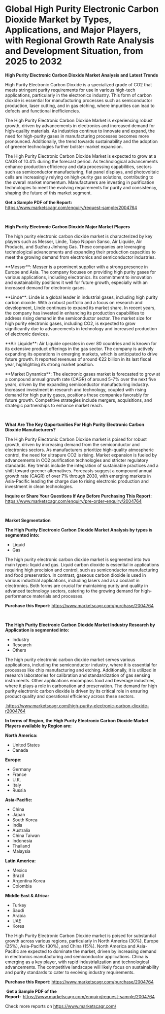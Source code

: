 <p><h1>Global High Purity Electronic Carbon Dioxide Market by Types, Applications, and Major Players, with Regional Growth Rate Analysis and Development Situation, from 2025 to 2032</h1></p><p><strong>High Purity Electronic Carbon Dioxide Market Analysis and Latest Trends</strong></p>
<p><p>High Purity Electronic Carbon Dioxide is a specialized grade of CO2 that meets stringent purity requirements for use in various high-tech applications, particularly in the electronics industry. This form of carbon dioxide is essential for manufacturing processes such as semiconductor production, laser cutting, and in gas etching, where impurities can lead to defects and functional inefficiencies. </p><p>The High Purity Electronic Carbon Dioxide Market is experiencing robust growth, driven by advancements in electronics and increased demand for high-quality materials. As industries continue to innovate and expand, the need for high-purity gases in manufacturing processes becomes more pronounced. Additionally, the trend towards sustainability and the adoption of greener technologies further bolster market expansion.</p><p>The High Purity Electronic Carbon Dioxide Market is expected to grow at a CAGR of 10.4% during the forecast period. As technological advancements enhance production efficiency and data processing capabilities, sectors such as semiconductor manufacturing, flat panel displays, and photovoltaic cells are increasingly relying on high-purity gas solutions, contributing to the overall market momentum. Manufacturers are investing in purification technologies to meet the evolving requirements for purity and consistency, shaping the future of this market segment.</p></p>
<p><strong>Get a Sample PDF of the Report:&nbsp;</strong> <a href="https://www.marketscagr.com/enquiry/request-sample/2004764?utm_campaign=1952&utm_medium=2&utm_source=Github&utm_content=ia&utm_term=15012025&utm_id=high-purity-electronic-carbon-dioxide">https://www.marketscagr.com/enquiry/request-sample/2004764</a></p>
<p>&nbsp;</p>
<p><strong>High Purity Electronic Carbon Dioxide Major Market Players</strong></p>
<p><p>The high purity electronic carbon dioxide market is characterized by key players such as Messer, Linde, Taiyo Nippon Sanso, Air Liquide, Air Products, and Suzhou Jinhong Gas. These companies are leveraging technological advancements and expanding their production capacities to meet the growing demand from electronics and semiconductor industries.</p><p>**Messer**: Messer is a prominent supplier with a strong presence in Europe and Asia. The company focuses on providing high purity gases for various applications, including electronics. Its commitment to innovation and sustainability positions it well for future growth, especially with an increased demand for electronic gases.</p><p>**Linde**: Linde is a global leader in industrial gases, including high purity carbon dioxide. With a robust portfolio and a focus on research and development, Linde continues to expand its market share. In recent years, the company has invested in enhancing its production capabilities to address rising demand in the semiconductor sector. The market size for high purity electronic gases, including CO2, is expected to grow significantly due to advancements in technology and increased production of electronic devices.</p><p>**Air Liquide**: Air Liquide operates in over 80 countries and is known for its extensive product offerings in the gas sector. The company is actively expanding its operations in emerging markets, which is anticipated to drive future growth. It reported revenues of around €22 billion in its last fiscal year, highlighting its strong market position.</p><p>**Market Dynamics**: The electronic gases market is forecasted to grow at a compound annual growth rate (CAGR) of around 5-7% over the next five years, driven by the expanding semiconductor manufacturing industry. Increased investment in research and technology, coupled with rising demand for high purity gases, positions these companies favorably for future growth. Competitive strategies include mergers, acquisitions, and strategic partnerships to enhance market reach.</p></p>
<p>&nbsp;</p>
<p><strong>What Are The Key Opportunities For High Purity Electronic Carbon Dioxide Manufacturers?</strong></p>
<p><p>The High Purity Electronic Carbon Dioxide market is poised for robust growth, driven by increasing demand from the semiconductor and electronics sectors. As manufacturers prioritize high-quality atmospheric control, the need for ultrapure CO2 is rising. Market expansion is fueled by advancements in CO2 purification technologies and stricter regulatory standards. Key trends include the integration of sustainable practices and a shift toward greener alternatives. Forecasts suggest a compound annual growth rate (CAGR) of over 7% through 2030, with emerging markets in Asia-Pacific leading the charge due to rising electronic production and investment in clean technologies.</p></p>
<p><strong>Inquire or Share Your Questions If Any Before Purchasing This Report:</strong> <a href="https://www.marketscagr.com/enquiry/pre-order-enquiry/2004764?utm_campaign=1952&utm_medium=2&utm_source=Github&utm_content=ia&utm_term=15012025&utm_id=high-purity-electronic-carbon-dioxide">https://www.marketscagr.com/enquiry/pre-order-enquiry/2004764</a></p>
<p>&nbsp;</p>
<p><strong>Market Segmentation</strong></p>
<p><strong>The High Purity Electronic Carbon Dioxide Market Analysis by types is segmented into:</strong></p>
<p><ul><li>Liquid</li><li>Gas</li></ul></p>
<p><p>The high purity electronic carbon dioxide market is segmented into two main types: liquid and gas. Liquid carbon dioxide is essential in applications requiring high precision and control, such as semiconductor manufacturing and food preservation. In contrast, gaseous carbon dioxide is used in various industrial applications, including lasers and as a coolant in electronics. Both forms are crucial for maintaining purity and quality in advanced technology sectors, catering to the growing demand for high-performance materials and processes.</p></p>
<p><strong>Purchase this Report:&nbsp;</strong><a href="https://www.marketscagr.com/purchase/2004764?utm_campaign=1952&utm_medium=2&utm_source=Github&utm_content=ia&utm_term=15012025&utm_id=high-purity-electronic-carbon-dioxide">https://www.marketscagr.com/purchase/2004764</a></p>
<p>&nbsp;</p>
<p><strong>The High Purity Electronic Carbon Dioxide Market Industry Research by Application is segmented into:</strong></p>
<p><ul><li>Industry</li><li>Research</li><li>Others</li></ul></p>
<p><p>The high purity electronic carbon dioxide market serves various applications, including the semiconductor industry, where it is essential for processes like chip manufacturing and etching. Additionally, it is utilized in research laboratories for calibration and standardization of gas sensing instruments. Other applications encompass food and beverage industries, where it plays a role in carbonation and preservation. The demand for high purity electronic carbon dioxide is driven by its critical role in ensuring product quality and operational efficiency across these sectors.</p></p>
<p><a href="https://www.marketscagr.com/high-purity-electronic-carbon-dioxide-r2004764?utm_campaign=1952&utm_medium=2&utm_source=Github&utm_content=ia&utm_term=15012025&utm_id=high-purity-electronic-carbon-dioxide">&nbsp;https://www.marketscagr.com/high-purity-electronic-carbon-dioxide-r2004764</a></p>
<p><strong>In terms of Region, the High Purity Electronic Carbon Dioxide Market Players available by Region are:</strong></p>
<p>
    <p> <strong> North America: </strong>
        <ul>
            <li>United States</li>
            <li>Canada</li>
        </ul>
        </p> 
    <p> <strong> Europe: </strong>
        <ul>
            <li>Germany</li>
            <li>France</li>
            <li>U.K.</li>
            <li>Italy</li>
            <li>Russia</li>
        </ul>
        </p> 
    <p> <strong> Asia-Pacific: </strong>
        <ul>
            <li>China</li>
            <li>Japan</li>
            <li>South Korea</li>
            <li>India</li>
            <li>Australia</li>
            <li>China Taiwan</li>
            <li>Indonesia</li>
            <li>Thailand</li>
            <li>Malaysia</li>
        </ul>
        </p> 
    <p> <strong> Latin America: </strong>
        <ul>
            <li>Mexico</li>
            <li>Brazil</li>
            <li>Argentina Korea</li>
            <li>Colombia</li>
        </ul>
        </p> 
    <p> <strong> Middle East & Africa: </strong>
        <ul>
            <li>Turkey</li>
            <li>Saudi</li>
            <li>Arabia</li>
            <li>UAE</li>
            <li>Korea</li>
        </ul>
    </p>
    </p>
<p><p>The High Purity Electronic Carbon Dioxide market is poised for substantial growth across various regions, particularly in North America (30%), Europe (25%), Asia-Pacific (30%), and China (15%). North America and Asia-Pacific are expected to dominate the market, driven by increasing demand in electronics manufacturing and semiconductor applications. China is emerging as a key player, with rapid industrialization and technological advancements. The competitive landscape will likely focus on sustainability and purity standards to cater to evolving industry requirements.</p></p>
<p><strong>Purchase this Report: </strong><a href="https://www.marketscagr.com/purchase/2004764?utm_campaign=1952&utm_medium=2&utm_source=Github&utm_content=ia&utm_term=15012025&utm_id=high-purity-electronic-carbon-dioxide">https://www.marketscagr.com/purchase/2004764</a></p>
<p>&nbsp;<strong>Get a Sample PDF of the Report:&nbsp;&nbsp;</strong><a href="https://www.marketscagr.com/enquiry/request-sample/2004764?utm_campaign=1952&utm_medium=2&utm_source=Github&utm_content=ia&utm_term=15012025&utm_id=high-purity-electronic-carbon-dioxide">https://www.marketscagr.com/enquiry/request-sample/2004764</a></p>
<p><strong></strong></p>
<p>Check more reports on <a href="https://www.marketscagr.com/?utm_campaign=1952&utm_medium=2&utm_source=Github&utm_content=ia&utm_term=15012025&utm_id=high-purity-electronic-carbon-dioxide">https://www.marketscagr.com/</a></p>